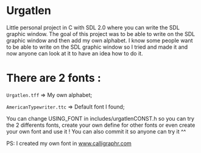 # Urgatlen

 Little personal project in C with SDL 2.0 where you can write the SDL graphic window.
 The goal of this project was to be able to write on the SDL graphic window and then add my own alphabet.
 I know some people want to be able to write on the SDL graphic window so I tried and made it and now anyone can look at it
 to have an idea how to do it.
 
 # There are 2 fonts :
 
` Urgatlen.tff `           => My own alphabet;
 
` AmericanTypewriter.ttc ` => Default font I found;
 
 You can change USING_FONT in includes/urgatlenCONST.h so you can try the 2 differents fonts, create your own define for other fonts or even create your own font and use it ! You can also commit it so anyone can try it ^^
 
 PS: I created my own font in www.calligraphr.com
 
